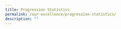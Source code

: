 ```yaml
---
title: Progression Statistics
permalink: /our-excellence/progression-statistics/
description: ""
---
```

